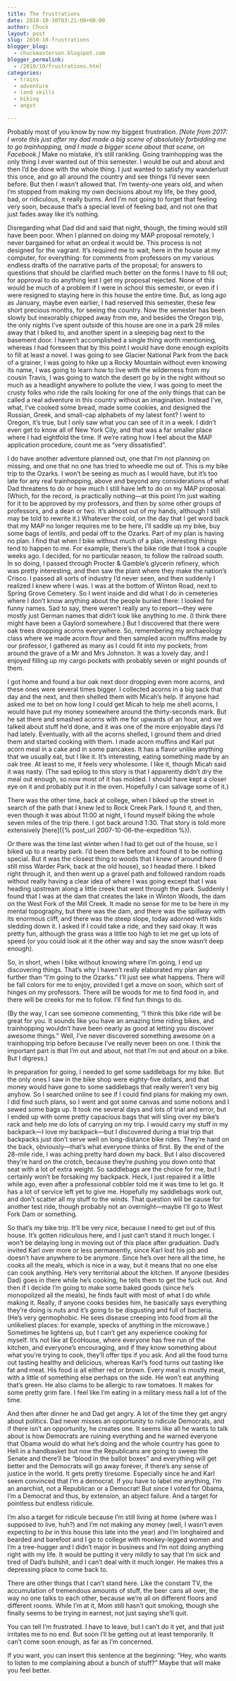 ```yaml
---
title: The frustrations
date: 2010-10-30T03:21:00+00:00
author: Chuck
layout: post
slug: 2010-10-frustrations
blogger_blog:
  - chuckmasterson.blogspot.com
blogger_permalink:
  - /2010/10/frustrations.html
categories:
  - trains
  - adventure
  - land skills
  - biking
  - angst

---
```

Probably most of you know by now my biggest frustration. *[Note from 2017:
I wrote this just after my dad made a big scene of absolutely forbidding me to
go trainhopping, and I made a bigger scene about that scene, on Facebook.]*
Make no mistake, it’s still rankling. Going trainhopping was the only thing I
ever wanted out of this semester. I would be out and about and then I’d be done
with the whole thing. I just wanted to satisfy my wanderlust this once, and go
all around the country and see things I’d never seen before. But then I wasn’t
allowed that. I’m twenty-one years old, and when I’m stopped from making my own
decisions about my life, be they good, bad, or ridiculous, it really burns. And
I’m not going to forget that feeling very soon, because that’s a special level
of feeling bad, and not one that just fades away like it’s nothing. 

Disregarding what Dad did and said that night, though, the timing would still
have been poor. When I planned on doing my MAP proposal remotely, I never
bargained for what an ordeal it would be. This process is not designed for the
vagrant. It’s required me to wait, here in the house at my computer, for
everything: for comments from professors on my various endless drafts of the
narrative parts of the proposal; for answers to questions that should be
clarified much better on the forms I have to fill out; for approval to do
anything lest I get my proposal rejected. None of this would be much of a
problem if I were in school this semester, or even if I were resigned to
staying here in this house the entire time. But, as long ago as January, maybe
even earlier, I had reserved this semester, these few short precious months,
for seeing the country. Now the semester has been slowly but inexorably chipped
away from me, and besides the Oregon trip, the only nights I’ve spent
outside of this house are one in a park 28 miles away that I biked to, and
another spent in a sleeping bag next to the basement door. I haven’t
accomplished a single thing worth mentioning, whereas I had foreseen that by
this point I would have done enough exploits to fill at least a novel. I was
going to see Glacier National Park from the back of a grainer, I was going to
hike up a Rocky Mountain without even knowing its name, I was going to learn
how to live with the wilderness from my cousin Travis, I was going to watch the
desert go by in the night without so much as a headlight anywhere to pollute
the view, I was going to meet the crusty folks who ride the rails looking for
one of the only things that can be called a real adventure in this country
without an imagination. Instead I’ve, what, I’ve cooked some bread,
made some cookies, and designed the Russian, Greek, and small-cap alphabets of
my latest font? I went to Oregon, it’s true, but I only saw what you can
see of it in a week. I didn’t even get to know all of New York City, and
that was a far smaller place where I had eightfold the time. If we’re
rating how I feel about the MAP application procedure, count me as “very
dissatisfied”.

I do have another adventure planned out, one that I’m not planning on
missing, and one that no one has tried to wheedle me out of. This is my bike
trip to the Ozarks. I won’t be seeing as much as I would have, but
it’s too late for any real trainhopping, above and beyond any
considerations of what Dad threatens to do or how much I still have left to do
on my MAP proposal. (Which, for the record, is practically nothing—at this
point I’m just waiting for it to be approved by my professors, and then
by some other groups of professors, and a dean or two. It’s almost out of
my hands, although I still may be told to rewrite it.) Whatever the cold, on
the day that I get word back that my MAP no longer requires me to be here,
I’ll saddle up my bike, buy some bags of lentils, and pedal off to the
Ozarks. Part of my plan is having no plan. I find that when I bike without much
of a plan, interesting things tend to happen to me. For example, there’s
the bike ride that I took a couple weeks ago. I decided, for no particular
reason, to follow the railroad south. In so doing, I passed through Procter &
Gamble’s glycerin refinery, which was pretty interesting, and then saw
the plant where they make the nation’s Crisco. I passed all sorts of
industry I’d never seen, and then suddenly I realized I knew where I was.
I was at the bottom of Winton Road, next to Spring Grove Cemetery. So I went
inside and did what I do in cemeteries where I don’t know anything about
the people buried there: I looked for funny names. Sad to say, there
weren’t really any to report—they were mostly just German names that
didn’t look like anything to me. (I think there might have been a Gaylord
somewhere.) But I discovered that there were oak trees dropping acorns
everywhere. So, remembering my archaeology class where we made acorn flour and
then sampled acorn muffins made by our professor, I gathered as many as I could
fit into my pockets, from around the grave of a Mr and Mrs Johnston. It was a
lovely day, and I enjoyed filling up my cargo pockets with probably seven or
eight pounds of them.

I got home and found a bur oak next door dropping even more acorns, and these
ones were several times bigger. I collected acorns in a big sack that day and
the next, and then shelled them with Micah’s help. If anyone had asked me
to bet on how long I could get Micah to help me shell acorns, I would have put
my money somewhere around the thirty-seconds mark. But he sat there and smashed
acorns with me for upwards of an hour, and we talked about stuff he’d
done, and it was one of the more enjoyable days I’d had lately.
Eventually, with all the acorns shelled, I ground them and dried them and
started cooking with them. I made acorn muffins and Karl put acorn meal in a
cake and in some pancakes. It has a flavor unlike anything that we usually eat,
but I like it. It’s interesting, eating something made by an oak tree. At
least to me, it feels very wholesome. I like it, though Micah said it was
nasty. (The sad epilog to this story is that I apparently didn’t dry the
meal out enough, so now most of it has molded. I should have kept a closer eye
on it and probably put it in the oven. Hopefully I can salvage some of it.)

There was the other time, back at college, when I biked up the street in search
of the path that I knew led to Rock Creek Park. I found it, and then, even
though it was about 11:00 at night, I found myself biking the whole seven miles
of the trip there. I got back around 1:30. That story is told more extensively
[here]({% post_url 2007-10-06-the-expedition %}).

Or there was the time last winter when I had to get out of the house, so I
biked up to a nearby park. I’d been there before and found it to be
nothing special. But it was the closest thing to woods that I knew of around
here (I still miss Warder Park, back at the old house), so I headad there. I
biked right through it, and then went up a gravel path and followed random
roads without really having a clear idea of where I was going except that I was
heading upstream along a little creek that went through the park. Suddenly I
found that I was at the dam that creates the lake in Winton Woods, the dam on
the West Fork of the Mill Creek. It made no sense for me to be here in my
mental topography, but there was the dam, and there was the spillway with its
enormous cliff, and there was the steep slope, today adorned with kids sledding
down it. I asked if I could take a ride, and they said okay. It was pretty fun,
although the grass was a little too high to let me get up lots of speed (or you
could look at it the other way and say the snow wasn’t deep enough).

So, in short, when I bike without knowing where I’m going, I end up
discovering things. That’s why I haven’t really elaborated my plan
any further than “I’m going to the Ozarks.” I’ll just
see what happens. There will be fall colors for me to enjoy, provided I get a
move on soon, which sort of hinges on my professors. There will be woods for me
to find food in, and there will be creeks for me to follow. I’ll find fun
things to do.

(By the way, I can see someone commenting, “I think this bike ride will
be great for you. It sounds like you have an amazing time riding bikes, and
trainhopping wouldn’t have been nearly as good at letting you discover
awesome things.” Well, I’ve never discovered something awesome on a
trainhopping trip before because I’ve really never been on one. I think
the important part is that I’m out and about, not that I’m out and
about on a bike. But I digress.)

In preparation for going, I needed to get some saddlebags for my bike. But the
only ones I saw in the bike shop were eighty-five dollars, and that money would
have gone to some saddlebags that really weren’t very big anyhow. So I
searched online to see if I could find plans for making my own. I did find such
plans, so I went and got some canvas and some notions and I sewed some bags up.
It took me several days and lots of trial and error, but I ended up with some
pretty capacious bags that will sling over my bike’s rack and help me do
lots of carrying on my trip. I would carry my stuff in my backpack—I love my
backpack—but I discovered during a trial trip that backpacks just don’t
serve well on long-distance bike rides. They’re hard on the back,
obviously—that’s what everyone thinks of first. By the end of the 28-mile
ride, I was aching pretty hard down my back. But I also discovered
they’re hard on the crotch, because they’re pushing you down onto
that seat with a lot of extra weight. So saddlebags are the choice for me, but
I certainly won’t be forsaking my backpack. Heck, I just repaired it a
little while ago, even after a professional cobbler told me it was time to let
go. It has a lot of service left yet to give me. Hopefully my saddlebags work
out, and don’t scatter all my stuff to the winds. That question will be
cause for another test ride, though probably not an overnight—maybe I’ll
go to West Fork Dam or something.

So that’s my bike trip. It’ll be very nice, because I need to get
out of this house. It’s gotten ridiculous here, and I just can’t
stand it much longer. I won’t be delaying long in moving out of this
place after graduation. Dad’s invited Karl over more or less permanently,
since Karl lost his job and doesn’t have anywhere to be anymore. Since
he’s over here all the time, he cooks all the meals, which is nice in a
way, but it means that no one else can cook anything. He’s very
territorial about the kitchen. If anyone (besides Dad) goes in there while
he’s cooking, he tells them to get the fuck out. And then if I decide
I’m going to make some baked goods (since he’s monopolized all the
meals), he finds fault with most of what I do while making it. Really, if
anyone cooks besides him, he basically says everything they’re doing is
nuts and it’s going to be disgusting and full of bacteria. (He’s
very germophobic. He sees disease creeping into food from all the unlikeliest
places: for example, specks of anything in the microwave.) Sometimes he
lightens up, but I can’t get any experience cooking for myself.
It’s not like at EcoHouse, where everyone has free run of the kitchen,
and everyone’s encouraging, and if they know something about what
you’re trying to cook, they’ll offer tips if you ask. And all the
food turns out tasting healthy and delicious, whereas Karl’s food turns
out tasting like fat and meat. His food is all either red or brown. Every meal
is mostly meat, with a little of something else perhaps on the side. He
won’t eat anything that’s green. He also claims to be allergic to
raw tomatoes. It makes for some pretty grim fare. I feel like I’m eating
in a military mess hall a lot of the time.

And then after dinner he and Dad get angry. A lot of the time they get angry
about politics. Dad never misses an opportunity to ridicule Democrats, and if
there isn’t an opportunity, he creates one. It seems like all he wants to
talk about is how Democrats are ruining everything and he warned everyone that
Obama would do what he’s doing and the whole country has gone to Hell in
a handbasket but now the Republicans are going to sweep the Senate and
there’ll be “blood in the ballot boxes” and everything will
get better and the Democrats will go away forever, if there’s any sense
of justice in the world. It gets pretty tiresome. Especially since he and Karl
seem convinced that I’m a democrat. If you have to label me anything,
I’m an anarchist, not a Republican or a Democrat! But since I voted for
Obama, I’m a Democrat and thus, by extension, an abject failure. And a
target for pointless but endless ridicule.

I’m also a target for ridicule because I’m still living at home
(where was I supposed to live, huh?) and I’m not making any money (well,
I wasn’t even expecting to *be* in this house this late into the year)
and I’m longhaired and bearded and barefoot and I go to college with
monkey-legged women and I’m a tree-hugger and I didn’t major in
business and I’m not doing anything right with my life. It would be
putting it very mildly to say that I’m sick and tired of Dad’s
bullshit, and I can’t deal with it much longer. He makes this a
depressing place to come back to.

There are other things that I can’t stand here. Like the constant TV, the
accumulation of tremendous amounts of stuff, the beer cans all over, the way no
one talks to each other, because we’re all on different floors and
different rooms. While I’m at it, Mom still hasn’t quit smoking,
though she finally seems to be trying in earnest, not just saying she’ll
quit.

You can tell I’m frustrated. I have to leave, but I can’t do it
yet, and that just irritates me to no end. But soon I’ll be getting out
at least temporarily. It can’t come soon enough, as far as I’m
concerned.

If you want, you can insert this sentence at the beginning: “Hey, who
wants to listen to me complaining about a bunch of stuff?” Maybe that
will make you feel better.


